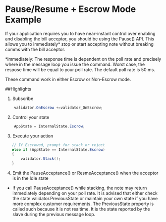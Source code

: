 Pause/Resume + Escrow Mode Example
==================================
If your application requires you to have near-instant control over enabling and disabling the bill acceptor,
you should be using the Pause() API. This allows you to immediately* stop or start accepting note without 
breaking comms with the bill acceptor.

*immediately: The response time is dependent on the poll rate and precisely where in the message loop you issue 
the command. Worst case, the respose time will be equal to your poll rate. The default poll rate is 50 ms.

These command work in either Escrow or Non-Escrow mode.


##Highlights

 1. Subscribe
 
 ```csharp
     validator.OnEscrow +=validator_OnEscrow;
 ```    
 2. Control your state
 
 ```csharp    
     AppState = InternalState.Escrow;
 ```
 3. Execute your action
 
 ```csharp
    // If Escrowed, prompt for stack or reject
    else if (AppState == InternalState.Escrow)
    {
        validator.Stack();	 
    }
 ```
 4. Emit the PauseAcceptance() or ResmeAcceptance() when the acceptor is in the Idle state
- If you call PauseAcceptance() while stacking, the note may return immediately depending on your poll rate. It is advised that either check the state validator.PreviousState or maintain your own state if you have more complex customer requirements. The PreviousState  property is called such because it is not realtime. It is the state reported by the slave during the previous message loop.

